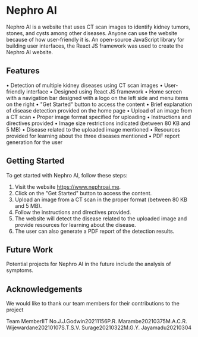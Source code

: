 # Nephro AI

Nephro AI is a website that uses CT scan images to identify kidney tumors, stones, and cysts among other diseases. Anyone can use the website because of how user-friendly it is. An open-source JavaScript library for building user interfaces, the React JS framework was used to create the Nephro AI website.

## Features
•	Detection of multiple kidney diseases using CT scan images
•	User-friendly interface
•	Designed using React JS framework
•	Home screen with a navigation bar designed with a logo on the left                side and menu items on the right
•	"Get Started" button to access the content
•	Brief explanation of disease detection provided on the home page
•	Upload of an image from a CT scan
•	Proper image format specified for uploading
•	Instructions and directives provided
•	Image size restrictions indicated (between 80 KB and 5 MB)
•	Disease related to the uploaded image mentioned
•	Resources provided for learning about the three diseases mentioned
•	PDF report generation for the user

## Getting Started

To get started with Nephro AI, follow these steps:

1. Visit the website https://www.nephroai.me.
2. Click on the "Get Started" button to access the content.
3. Upload an image from a CT scan in the proper format (between 80 KB and 5 MB).
4. Follow the instructions and directives provided.
5. The website will detect the disease related to the uploaded image and provide resources for learning about the disease.
6. The user can also generate a PDF report of the detection results.

## Future Work

Potential projects for Nephro AI in the future include the analysis of symptoms.

## Acknowledgements

We would like to thank our team members for their contributions to the project 

Team MemberIIT No.J.J.Godwin20211156P.R. Marambe20210375M.A.C.R. Wijewardane20210107S.T.S.V. Surage20210322M.G.Y. Jayamadu20210304
